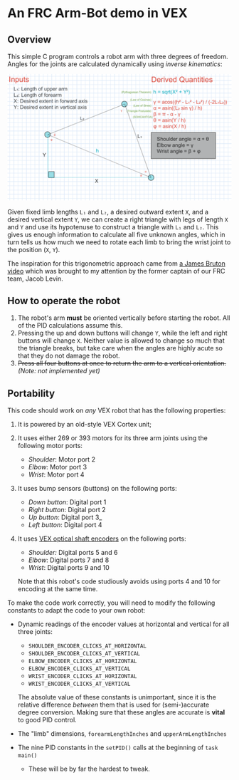# An FRC Arm-Bot demo in VEX

## Overview

This simple C program controls a robot arm with three degrees of freedom.
Angles for the joints are calculated dynamically using _inverse kinematics_:

![Diagram](./FRC%20Charged%20Up%20Inverse%20Kinematics.png)

Given fixed limb lengths `L₁` and `L₂`, a desired outward extent `X`, and a
desired vertical extent `Y`, we can create a right triangle with legs of
length `X` and `Y` and use its hypotenuse to construct a triangle with `L₁`
and `L₂`.  This gives us enough information to calculate all five unknown
angles, which in turn tells us how much we need to rotate each limb to bring
the wrist joint to the position (`X`, `Y`).

The inspiration for this trigonometric approach came from [a James Bruton
video](https://youtu.be/IN8tjTk8ExI) which was brought to my attention by the
former captain of our FRC team, Jacob Levin.

## How to operate the robot

1. The robot's arm **must** be oriented vertically before starting the robot.
   All of the PID calculations assume this.
2. Pressing the up and down buttons will change `Y`, while the left and right
   buttons will change `X`.  Neither value is allowed to change so much that
   the triangle breaks, but take care when the angles are highly acute so that
   they do not damage the robot.
3. ~~Press all four buttons at once to return the arm to a vertical
   orientation.~~ _(Note: not implemented yet)_

## Portability

This code should work on _any_ VEX robot that has the following properties:

1. It is powered by an old-style VEX Cortex unit;
2. It uses either 269 or 393 motors for its three arm joints using the
   following motor ports:
    - _Shoulder_: Motor port 2
    - _Elbow_: Motor port 3
    - _Wrist_: Motor port 4
3. It uses bump sensors (buttons) on the following ports:
    - _Down button_: Digital port 1
    - _Right button_: Digital port 2
    - _Up button_: Digital port 3_
    - _Left button_: Digital port 4
4. It uses [VEX optical shaft encoders](https://kb.vex.com/hc/en-us/articles/360039512851-Using-the-V5-3-Wire-Optical-Shaft-Encoder) on the following ports:
    - _Shoulder:_ Digital ports 5 and 6
    - _Elbow_: Digital ports 7 and 8
    - _Wrist_: Digital ports 9 and 10

    Note that this robot's code studiously avoids using ports 4 and 10 for encoding at
    the same time.

To make the code work correctly, you will need to modify the following
constants to adapt the code to your own robot:

- Dynamic readings of the encoder values at horizontal and vertical for all three
  joints:
    * `SHOULDER_ENCODER_CLICKS_AT_HORIZONTAL`
    * `SHOULDER_ENCODER_CLICKS_AT_VERTICAL`
    * `ELBOW_ENCODER_CLICKS_AT_HORIZONTAL`
    * `ELBOW_ENCODER_CLICKS_AT_VERTICAL`
    * `WRIST_ENCODER_CLICKS_AT_HORIZONTAL`
    * `WRIST_ENCODER_CLICKS_AT_VERTICAL`

    The absolute value of these constants is unimportant, since it is the
    relative difference _between_ them that is used for (semi-)accurate degree
    conversion.  Making sure that these angles are accurate is **vital** to
    good PID control.
- The "limb" dimensions, `forearmLengthInches` and `upperArmLengthInches`
- The nine PID constants in the `setPID()` calls at the beginning of `task
  main()`
    * These will be by far the hardest to tweak.
